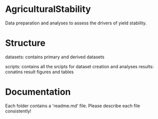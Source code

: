# AgriculturalStability
Data preparation and analyses to assess the drivers of yield stability.

# Structure
datasets: contains primary and derived datasets


scripts: contains all the srcipts for dataset creation and analyses
results: conatins result figures and tables 

# Documentation
Each folder contains a 'readme.md' file. Please describe each file consistently!
